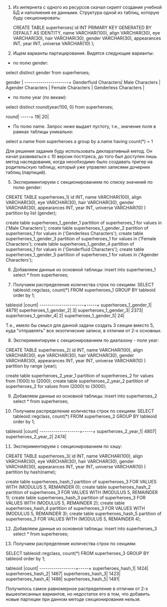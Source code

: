 1. Из интернета с одного из ресурсов скачал скрипт создания учебной БД и наполнения ее данными.
   Структура одной из таблиц, которую буду секционировать:

   CREATE TABLE superheroes(
    id INT PRIMARY KEY GENERATED BY DEFAULT AS IDENTITY,
    name VARCHAR(100),
    align VARCHAR(30),
    eye VARCHAR(30),
    hair VARCHAR(30),
    gender VARCHAR(30),
    appearances INT,
    year INT,
    universe VARCHAR(10)
);

4. Ищем варианты партицирования. Видятся следующие варианты:

- по полю gender:

select distinct gender from superheroes;

gender                |
----------------------+
Genderfluid Characters|
Male Characters       |
Agender Characters    |
Female Characters     |
Genderless Characters |

- по полю year (по векам):

select distinct round(year/100, 0) from superheroes;

round|
-----+
   19|
   20|

- По полю name. Запрос ниже выдает пустоту, т.е., значение поля в рамках таблицы уникально:

select a.name from superheroes a group by a.name having count(*) = 1

Для решения задания буду использовать декларативный метод. Он начал развиваться с 10 версии постгреса, до того был доступен лишь метод наследования, когда неообходимо было создавать тригер на родительскую таблицу, который уже управлял записями дочерних таблиц (партиций).

5. Экспериментируем с секционированием по списку значений по полю gender:

CREATE TABLE superheroes_1(
    id INT,
    name VARCHAR(100),
    align VARCHAR(30),
    eye VARCHAR(30),
    hair VARCHAR(30),
    gender VARCHAR(30),
    appearances INT,
    year INT,
    universe VARCHAR(10)
) partition by list (gender);


create table superheroes_1_gender_1 partition of superheroes_1 for values in ('Male Characters');
create table superheroes_1_gender_2 partition of superheroes_1 for values in ('Genderless Characters');
create table superheroes_1_gender_3 partition of superheroes_1 for values in ('Female Characters');
create table superheroes_1_gender_4 partition of superheroes_1 for values in ('Genderfluid Characters');
create table superheroes_1_gender_5 partition of superheroes_1 for values in ('Agender Characters');

6. Добавляем данные из основной таблицы:
insert into superheroes_1
select * from superheroes;

7. Получаем распределение количества строк по секциям:
SELECT tableoid::regclass, count(*) FROM superheroes_1 GROUP BY tableoid order by 1;

tableoid              |count|
----------------------+-----+
superheroes_1_gender_1| 4879|
superheroes_1_gender_2|    3|
superheroes_1_gender_3| 2373|
superheroes_1_gender_4|    2|
superheroes_1_gender_5|   24|

Т.е., имело бы смысл для данной задачи создать 3 секции вместо 5, куда "отправлять" все экзотические записи, в отличии от 2-х основных.

8. Экспериментируем с секционированием по диапазону - поле year:

CREATE TABLE superheroes_2(
    id INT,
    name VARCHAR(100),
    align VARCHAR(30),
    eye VARCHAR(30),
    hair VARCHAR(30),
    gender VARCHAR(30),
    appearances INT,
    year INT,
    universe VARCHAR(10)
) partition by range (year);

create table superheroes_2_year_1 partition of superheroes_2 for values from (1000) to (2000);
create table superheroes_2_year_2 partition of superheroes_2 for values from (2000) to (3000);

9. Добавляем данные из основной таблицы:
insert into superheroes_2
select * from superheroes;

10. Получаем распределение количества строк по секциям:
SELECT tableoid::regclass, count(*) FROM superheroes_2 GROUP BY tableoid order by 1;

tableoid            |count|
--------------------+-----+
superheroes_2_year_1| 4807|
superheroes_2_year_2| 2474|

11. Экспериментируем с секционированием по хэшу:

CREATE TABLE superheroes_3(
    id INT,
    name VARCHAR(100),
    align VARCHAR(30),
    eye VARCHAR(30),
    hair VARCHAR(30),
    gender VARCHAR(30),
    appearances INT,
    year INT,
    universe VARCHAR(10)
) partition by hash(name);

create table superheroes_hash_1 partition of superheroes_3 FOR VALUES WITH (MODULUS 5, REMAINDER 0);
create table superheroes_hash_2 partition of superheroes_3 FOR VALUES WITH (MODULUS 5, REMAINDER 1);
create table superheroes_hash_3 partition of superheroes_3 FOR VALUES WITH (MODULUS 5, REMAINDER 2);
create table superheroes_hash_4 partition of superheroes_3 FOR VALUES WITH (MODULUS 5, REMAINDER 3);
create table superheroes_hash_5 partition of superheroes_3 FOR VALUES WITH (MODULUS 5, REMAINDER 4);

12. Добавляем данные из основной таблицы:
insert into superheroes_3
select * from superheroes;

13. Получаем распределение количества строк по секциям:

SELECT tableoid::regclass, count(*) FROM superheroes_3 GROUP BY tableoid order by 1;

tableoid          |count|
------------------+-----+
superheroes_hash_1| 1424|
superheroes_hash_2| 1467|
superheroes_hash_3| 1423|
superheroes_hash_4| 1486|
superheroes_hash_5| 1481|

Получилось самое равномерное распределение в отличии от 2-х вышеописанных вариантов, но недостаток его в том, что добавить новые партиции при данном методе секционирования нельзя.